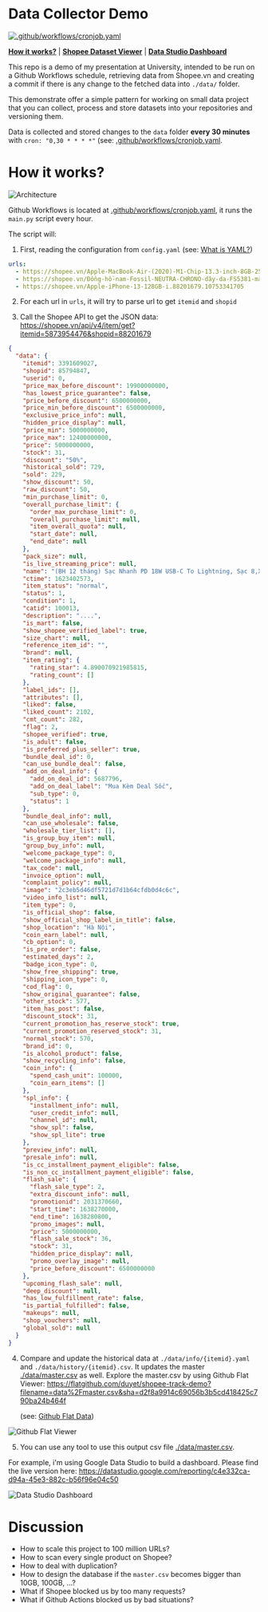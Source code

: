 # Data Collector Demo

[![.github/workflows/cronjob.yaml](https://github.com/duyet/shopee-track-demo/actions/workflows/cronjob.yaml/badge.svg)](https://github.com/duyet/shopee-track-demo/actions/workflows/cronjob.yaml)

**[How it works?](#how-it-works)** |
**[Shopee Dataset Viewer](https://flatgithub.com/duyet/shopee-track-demo?filename=data%2Fmaster.csv&sha=d2f8a9914c69056b3b5cd418425c790ba24b464f)** |
**[Data Studio Dashboard](https://datastudio.google.com/reporting/c4e332ca-d94a-45e3-882c-b56f96e04c50)**

This repo is a demo of my presentation at University, intended to be run on a Github Workflows schedule, retrieving data from Shopee.vn
and creating a commit if there is any change to the fetched data into `./data/` folder.

This demonstrate offer a simple pattern for working on small data project that you can collect, process
and store datasets into your repositories and versioning them.

Data is collected and stored changes to the `data` folder **every 30 minutes** with `cron: "0,30 * * * *"` (see: [.github/workflows/cronjob.yaml](https://github.com/duyet/shopee-track-demo/blob/master/.github/workflows/cronjob.yaml).

# How it works?

![Architecture](.github/architecture.png)

<!-- Draw.io source: https://app.diagrams.net/#G186E1MfMGSuhpoQl6bvcvjuhTuOlBIHx1 -->

Github Workflows is located at [.github/workflows/cronjob.yaml](.github/workflows/cronjob.yaml),
it runs the `main.py` script every hour.

The script will:

1. First, reading the configuration from `config.yaml` (see: [What is YAML?](https://www.redhat.com/en/topics/automation/what-is-yaml))

```yaml
urls:
  - https://shopee.vn/Apple-MacBook-Air-(2020)-M1-Chip-13.3-inch-8GB-256GB-SSD-i.88201679.5873954476
  - https://shopee.vn/Đồng-hồ-nam-Fossil-NEUTRA-CHRONO-dây-da-FS5381-màu-đen-i.318790862.10664696259
  - https://shopee.vn/Apple-iPhone-13-128GB-i.88201679.10753341705
```

2. For each url in `urls`, it will try to parse url to get `itemid` and `shopid`

3. Call the Shopee API to get the JSON data: https://shopee.vn/api/v4/item/get?itemid=5873954476&shopid=88201679

```json
{
  "data": {
    "itemid": 3391609027,
    "shopid": 85794847,
    "userid": 0,
    "price_max_before_discount": 19900000000,
    "has_lowest_price_guarantee": false,
    "price_before_discount": 6500000000,
    "price_min_before_discount": 6500000000,
    "exclusive_price_info": null,
    "hidden_price_display": null,
    "price_min": 5000000000,
    "price_max": 12400000000,
    "price": 5000000000,
    "stock": 31,
    "discount": "50%",
    "historical_sold": 729,
    "sold": 229,
    "show_discount": 50,
    "raw_discount": 50,
    "min_purchase_limit": 0,
    "overall_purchase_limit": {
      "order_max_purchase_limit": 0,
      "overall_purchase_limit": null,
      "item_overall_quota": null,
      "start_date": null,
      "end_date": null
    },
    "pack_size": null,
    "is_live_streaming_price": null,
    "name": "(BH 12 tháng) Sạc Nhanh PD 18W USB-C To Lightning, Sạc 8,X,11,12,13 (Củ Sạc Nhanh PD 18W + Cáp Sạc Nhanh PD)",
    "ctime": 1623402573,
    "item_status": "normal",
    "status": 1,
    "condition": 1,
    "catid": 100013,
    "description": "....",
    "is_mart": false,
    "show_shopee_verified_label": true,
    "size_chart": null,
    "reference_item_id": "",
    "brand": null,
    "item_rating": {
      "rating_star": 4.890070921985815,
      "rating_count": []
    },
    "label_ids": [],
    "attributes": [],
    "liked": false,
    "liked_count": 2102,
    "cmt_count": 282,
    "flag": 2,
    "shopee_verified": true,
    "is_adult": false,
    "is_preferred_plus_seller": true,
    "bundle_deal_id": 0,
    "can_use_bundle_deal": false,
    "add_on_deal_info": {
      "add_on_deal_id": 5687796,
      "add_on_deal_label": "Mua Kèm Deal Sốc",
      "sub_type": 0,
      "status": 1
    },
    "bundle_deal_info": null,
    "can_use_wholesale": false,
    "wholesale_tier_list": [],
    "is_group_buy_item": null,
    "group_buy_info": null,
    "welcome_package_type": 0,
    "welcome_package_info": null,
    "tax_code": null,
    "invoice_option": null,
    "complaint_policy": null,
    "image": "2c3eb5d46df5721d7d1b64cfdb0d4c6c",
    "video_info_list": null,
    "item_type": 0,
    "is_official_shop": false,
    "show_official_shop_label_in_title": false,
    "shop_location": "Hà Nội",
    "coin_earn_label": null,
    "cb_option": 0,
    "is_pre_order": false,
    "estimated_days": 2,
    "badge_icon_type": 0,
    "show_free_shipping": true,
    "shipping_icon_type": 0,
    "cod_flag": 0,
    "show_original_guarantee": false,
    "other_stock": 577,
    "item_has_post": false,
    "discount_stock": 31,
    "current_promotion_has_reserve_stock": true,
    "current_promotion_reserved_stock": 31,
    "normal_stock": 570,
    "brand_id": 0,
    "is_alcohol_product": false,
    "show_recycling_info": false,
    "coin_info": {
      "spend_cash_unit": 100000,
      "coin_earn_items": []
    },
    "spl_info": {
      "installment_info": null,
      "user_credit_info": null,
      "channel_id": null,
      "show_spl": false,
      "show_spl_lite": true
    },
    "preview_info": null,
    "presale_info": null,
    "is_cc_installment_payment_eligible": false,
    "is_non_cc_installment_payment_eligible": false,
    "flash_sale": {
      "flash_sale_type": 2,
      "extra_discount_info": null,
      "promotionid": 2031370660,
      "start_time": 1638270000,
      "end_time": 1638280800,
      "promo_images": null,
      "price": 5000000000,
      "flash_sale_stock": 36,
      "stock": 31,
      "hidden_price_display": null,
      "promo_overlay_image": null,
      "price_before_discount": 6500000000
    },
    "upcoming_flash_sale": null,
    "deep_discount": null,
    "has_low_fulfillment_rate": false,
    "is_partial_fulfilled": false,
    "makeups": null,
    "shop_vouchers": null,
    "global_sold": null
  }
}
```

4. Compare and update the historical data at `./data/info/{itemid}.yaml` and `./data/history/{itemid}.csv`.
   It updates the master [./data/master.csv](/data/master.csv) as well.
   Explore the master.csv by using Github Flat Viewer: https://flatgithub.com/duyet/shopee-track-demo?filename=data%2Fmaster.csv&sha=d2f8a9914c69056b3b5cd418425c790ba24b464f
   
   (see: [Github Flat Data](https://next.github.com/projects/flat-data))

![Github Flat Viewer](.github/screenshot-flat.png)

5. You can use any tool to use this output csv file [./data/master.csv](./data/master.csv).

For example, i'm using Google Data Studio to build a dashboard. Please find the live version here: https://datastudio.google.com/reporting/c4e332ca-d94a-45e3-882c-b56f96e04c50

![Data Studio Dashboard](.github/screenshot-data-studio.png)

# Discussion

- How to scale this project to 100 million URLs?
- How to scan every single product on Shopee?
- How to deal with duplication?
- How to design the database if the `master.csv` becomes bigger than 10GB, 100GB, ...?
- What if Shopee blocked us by too many requests?
- What if Github Actions blocked us by bad situations?
